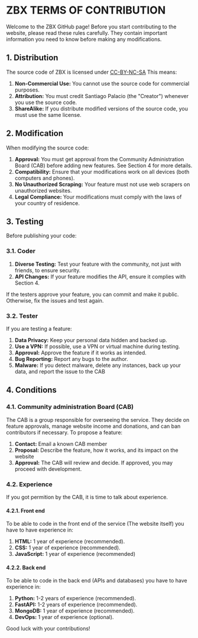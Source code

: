 # ZBX TERMS OF CONTRIBUTION

Welcome to the ZBX GitHub page! Before you start contributing to the website, please read these rules carefully. They contain important information you need to know before making any modifications.

## 1. Distribution
The source code of ZBX is licensed under [CC-BY-NC-SA](https://creativecommons.org/licenses/by-nc-sa/4.0/) This means:

1. __Non-Commercial Use:__ You cannot use the source code for commercial purposes.
2. __Attribution:__ You must credit Santiago Palacio (the "Creator") whenever you use the source code.
3. __ShareAlike:__ If you distribute modified versions of the source code, you must use the same license.

## 2. Modification
When modifying the source code:
1. __Approval:__ You must get approval from the Community Administration Board (CAB) before adding new features. See Section 4 for more details.
2. __Compatibility:__ Ensure that your modifications work on all devices (both computers and phones).
3. __No Unauthorized Scraping:__ Your feature must not use web scrapers on unauthorized websites.
4. __Legal Compliance:__ Your modifications must comply with the laws of your country of residence.

## 3. Testing
Before publishing your code:
### 3.1. Coder
1. __Diverse Testing:__ Test your feature with the community, not just with friends, to ensure security.
2. __API Changes:__ If your feature modifies the API, ensure it complies with Section 4.

If the testers approve your feature, you can commit and make it public. Otherwise, fix the issues and test again.
### 3.2. Tester
If you are testing a feature:
1. __Data Privacy:__ Keep your personal data hidden and backed up.
2. __Use a VPN:__ If possible, use a VPN or virtual machine during testing.
3. __Approval:__ Approve the feature if it works as intended.
4. __Bug Reporting:__ Report any bugs to the author.
5. __Malware:__ If you detect malware, delete any instances, back up your data, and report the issue to the CAB

## 4. Conditions
### 4.1. Community administration Board (CAB)
The CAB is a group responsible for overseeing the service. They decide on feature approvals, manage website income and donations, and can ban contributors if necessary. To propose a feature:
1. __Contact:__ Email a known CAB member
2. __Proposal:__ Describe the feature, how it works, and its impact on the website
3. __Approval:__ The CAB will review and decide. If approved, you may proceed with development.
### 4.2. Experience
If you got permition by the CAB, it is time to talk about experience.
#### 4.2.1. Front end
To be able to code in the front end of the service (The website itself) you have to have experience in:
1. __HTML:__ 1 year of experience (recommended).
2. __CSS:__ 1 year of experience (recommended).
3. __JavaScript:__ 1 year of experience (recommended)
#### 4.2.2. Back end
To be able to code in the back end (APIs and databases) you have to have experience in:
1. __Python:__ 1-2 years of experience (recommended).
2. __FastAPI:__ 1-2 years of experience (recommended).
3. __MongoDB:__ 1 year of experience (recommended).
4. __DevOps:__ 1 year of experience (optional).

Good luck with your contributions!
